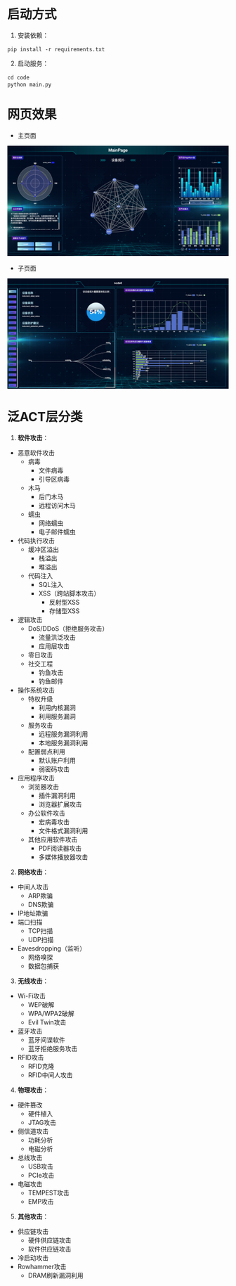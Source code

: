 # 启动方式

1. 安装依赖：
```shell
pip install -r requirements.txt
```

2. 启动服务：

```shell
cd code
python main.py
```

# 网页效果

- 主页面

![img.png](img.png)

- 子页面

![img_1.png](img_1.png)

# 泛ACT层分类
1. **软件攻击**：

- 恶意软件攻击
  - 病毒
    - 文件病毒
    - 引导区病毒
  - 木马
    - 后门木马
    - 远程访问木马
  - 蠕虫
    - 网络蠕虫
    - 电子邮件蠕虫
- 代码执行攻击
  - 缓冲区溢出
    - 栈溢出
    - 堆溢出
  - 代码注入
    - SQL注入
    - XSS（跨站脚本攻击）
      - 反射型XSS
      - 存储型XSS
- 逻辑攻击
  - DoS/DDoS（拒绝服务攻击）
    - 流量洪泛攻击
    - 应用层攻击
  - 零日攻击
  - 社交工程
    - 钓鱼攻击
    - 钓鱼邮件
- 操作系统攻击
  - 特权升级
    - 利用内核漏洞
    - 利用服务漏洞
  - 服务攻击
    - 远程服务漏洞利用
    - 本地服务漏洞利用
  - 配置弱点利用
    - 默认账户利用
    - 弱密码攻击
- 应用程序攻击
  - 浏览器攻击
    - 插件漏洞利用
    - 浏览器扩展攻击
  - 办公软件攻击
    - 宏病毒攻击
    - 文件格式漏洞利用
  - 其他应用软件攻击
    - PDF阅读器攻击
    - 多媒体播放器攻击

2. **网络攻击**：

- 中间人攻击
  - ARP欺骗
  - DNS欺骗
- IP地址欺骗
- 端口扫描
  - TCP扫描
  - UDP扫描
- Eavesdropping（监听）
  - 网络嗅探
  - 数据包捕获

3. **无线攻击**：

- Wi-Fi攻击
  - WEP破解
  - WPA/WPA2破解
  - Evil Twin攻击
- 蓝牙攻击
  - 蓝牙间谍软件
  - 蓝牙拒绝服务攻击
- RFID攻击
  - RFID克隆
  - RFID中间人攻击


4. **物理攻击**：

- 硬件篡改
  - 硬件植入
  - JTAG攻击
- 侧信道攻击
  - 功耗分析
  - 电磁分析
- 总线攻击
  - USB攻击
  - PCIe攻击
- 电磁攻击
  - TEMPEST攻击
  - EMP攻击


5. **其他攻击**：

- 供应链攻击
  - 硬件供应链攻击
  - 软件供应链攻击
- 冷启动攻击
- Rowhammer攻击
  - DRAM刷新漏洞利用